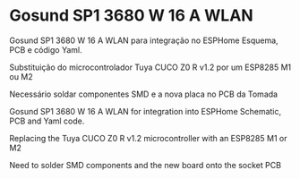 # Gosund SP1 3680 W 16 A WLAN
Gosund SP1 3680 W 16 A WLAN para integração no ESPHome
Esquema, PCB e código Yaml.

Substituição do microcontrolador Tuya CUCO Z0 R v1.2 por um ESP8285 M1 ou M2

Necessário soldar componentes SMD e a nova placa no PCB da Tomada



Gosund SP1 3680 W 16 A WLAN for integration into ESPHome
Schematic, PCB and Yaml code.

Replacing the Tuya CUCO Z0 R v1.2 microcontroller with an ESP8285 M1 or M2

Need to solder SMD components and the new board onto the socket PCB